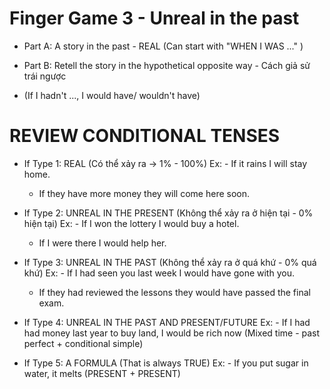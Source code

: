 # Finger Game 3 - Unreal in the past
+ Part A: A story in the past - REAL
(Can start with "WHEN I WAS ..." )

+ Part B: Retell the story in the hypothetical opposite way - Cách giả sử trái ngược
- (If I hadn't ..., I would have/ wouldn't have)


# REVIEW CONDITIONAL TENSES
+ If Type 1: REAL (Có thể xảy ra -> 1% - 100%)
Ex: - If it rains I will stay home.
    - If they have more money they will come here soon.

+ If Type 2: UNREAL IN THE PRESENT (Không thể xảy ra ở hiện tại - 0% hiện tại)
Ex: - If I won the lottery I would buy a hotel.
    - If I were there I would help her.

+ If Type 3: UNREAL IN THE PAST (Không thể xảy ra ở quá khứ - 0% quá khứ)
Ex: - If I had seen you last week I would have gone with you.
    - If they had reviewed the lessons they would have passed the final exam.

+ If Type 4: UNREAL IN THE PAST AND PRESENT/FUTURE
Ex: - If I had had money last year to buy land, I would be rich now
(Mixed time - past perfect + conditional simple)

+ If Type 5: A FORMULA (That is always TRUE)
Ex: - If you put sugar in water, it melts (PRESENT + PRESENT)